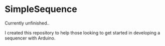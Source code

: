 # SimpleSequence
Currently unfinished..


I created this repository to help those looking to get started in developing a sequencer with Arduino.
